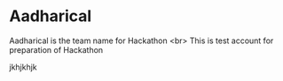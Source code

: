 # Aadharical
Aadharical is the team name for Hackathon <br\>
This is test account for preparation of Hackathon

jkhjkhjk